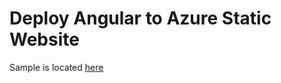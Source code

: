 # Deploy Angular to Azure Static Website

Sample is located [here](https://github.com/arambazamba/az-static-web-app)
